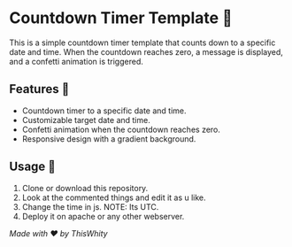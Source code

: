 # Countdown Timer Template 🎉

This is a simple countdown timer template that counts down to a specific date and time. When the countdown reaches zero, a message is displayed, and a confetti animation is triggered.

## Features 👀
- Countdown timer to a specific date and time.
- Customizable target date and time.
- Confetti animation when the countdown reaches zero.
- Responsive design with a gradient background.

## Usage 🤔

1. Clone or download this repository.
2. Look at the commented things and edit it as u like.
3. Change the time in js. NOTE: Its UTC.
4. Deploy it on apache or any other webserver.

*Made with ♥️ by ThisWhity*